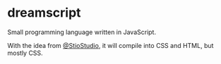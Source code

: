 # dreamscript

Small programming language written in JavaScript.

With the idea from [@StioStudio](https://github.com/stiostudio), it will compile into CSS and HTML, but mostly CSS.
